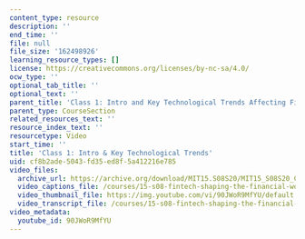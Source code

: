 ```yaml
---
content_type: resource
description: ''
end_time: ''
file: null
file_size: '162498926'
learning_resource_types: []
license: https://creativecommons.org/licenses/by-nc-sa/4.0/
ocw_type: ''
optional_tab_title: ''
optional_text: ''
parent_title: 'Class 1: Intro and Key Technological Trends Affecting Financial Services'
parent_type: CourseSection
related_resources_text: ''
resource_index_text: ''
resourcetype: Video
start_time: ''
title: 'Class 1: Intro & Key Technological Trends'
uid: cf8b2ade-5043-fd35-ed8f-5a412216e785
video_files:
  archive_url: https://archive.org/download/MIT15.S08S20/MIT15_S08S20_Class01_300k.mp4
  video_captions_file: /courses/15-s08-fintech-shaping-the-financial-world-spring-2020/08fc51ae61cd5e39a332f878e2b5f92d_90JWoR9MfYU.vtt
  video_thumbnail_file: https://img.youtube.com/vi/90JWoR9MfYU/default.jpg
  video_transcript_file: /courses/15-s08-fintech-shaping-the-financial-world-spring-2020/862f3544b02d698971e6f5efe4623ecc_90JWoR9MfYU.pdf
video_metadata:
  youtube_id: 90JWoR9MfYU
---
```

